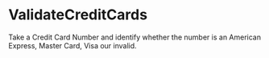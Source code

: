 # ValidateCreditCards
Take a Credit Card Number and identify whether the number is an American Express, Master Card, Visa our invalid.
